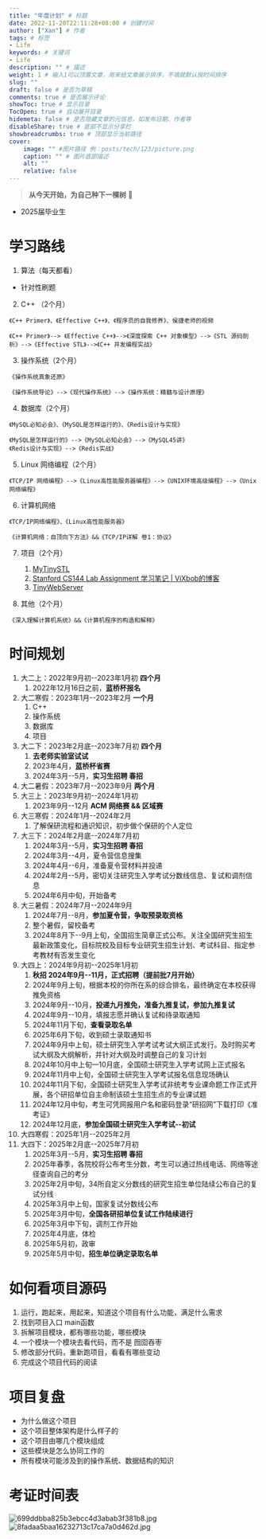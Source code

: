 ```yaml
---
title: "年度计划" # 标题
date: 2022-11-20T22:11:28+08:00 # 创建时间
author: ["Xan"] # 作者
tags: # 标签
- Life
keywords: # 关键词
- Life
description: "" # 描述
weight: 1 # 输入1可以顶置文章，用来给文章展示排序，不填就默认按时间排序
slug: ""
draft: false # 是否为草稿
comments: true # 是否展示评论
showToc: true # 显示目录
TocOpen: true # 自动展开目录
hidemeta: false # 是否隐藏文章的元信息，如发布日期、作者等
disableShare: true # 底部不显示分享栏
showbreadcrumbs: true # 顶部显示当前路径
cover:
    image: "" #图片路径 例：posts/tech/123/picture.png
    caption: "" # 图片底部描述
    alt: ""
    relative: false
---
```


> **从今天开始，为自己种下一棵树** 🌳
- 2025届毕业生 
# 学习路线
1. 算法（每天都看）
- 针对性刷题

2. C++ （2个月）
```
《C++ Primer》、《Effective C++》、《程序员的自我修养》、侯捷老师的视频
```

```
《C++ Primer》--> 《Effective C++》-->《深度探索 C++ 对象模型》-->《STL 源码剖析》-->《Effective STL》-->《C++ 并发编程实战》
```

3. 操作系统（2个月）
```
《操作系统真象还原》
```

```
《操作系统导论》-->《现代操作系统》-->《操作系统：精髓与设计原理》
```

4. 数据库（2个月）
```
《MySQL必知必会》、《MySQL是怎样运行的》、《Redis设计与实现》
```

```
《MySQL是怎样运行的》-->《MySQL必知必会》-->《MySQL45讲》
《Redis设计与实现》-->《Redis实战》
```

5. Linux 网络编程（2个月）
```
《TCP/IP 网络编程》-->《Linux高性能服务器编程》-->《UNIX环境高级编程》-->《Unix网络编程》
```

6. 计算机网络
```
《TCP/IP网络编程》、《Linux高性能服务器》
```

```
《计算机网络：自顶向下方法》&&《TCP/IP详解 卷1：协议》
```

7. 项目（2个月）
	1. [MyTinySTL](https://github.com/Alinshans/MyTinySTL)
	2. [Stanford CS144 Lab Assignment 学习笔记 | ViXbob的博客](https://vixbob.moe/25.html)
	3. [TinyWebServer](https://github.com/qinguoyi/TinyWebServer)


8. 其他（2个月）
```
《深入理解计算机系统》&&《计算机程序的构造和解释》
```

# 时间规划
1. 大二上：2022年9月初--2023年1月初  **四个月**
	1. 2022年12月16日之前，**蓝桥杯报名**
2. 大二寒假：2023年1月--2023年2月 **一个月**
	1. C++
	2. 操作系统
	3. 数据库
	4. 项目	
3. 大二下：2023年2月底--2023年7月初 **四个月**
	1. **去老师实验室试试**
	2. 2023年4月，**蓝桥杯省赛**
	3. 2024年3月--5月，**实习生招聘  春招**
4. 大二暑假：2023年7月--2023年9月 **两个月**
5. 大三上：2023年9月初--2024年1月初  
	1. 2023年9月--12月 **ACM 网络赛 && 区域赛**
6. 大三寒假：2024年1月--2024年2月 
	1. 了解保研流程和通识知识，初步做个保研的个人定位
7. 大三下：2024年2月底--2024年7月初 
	1. 2024年3月--5月，**实习生招聘 春招** 
	2. 2024年3月--4月，夏令营信息搜集
	3. 2024年4月--6月，准备夏令营材料并投递
	4. 2024年2月--5月，密切关注研究生入学考试分数线信息、复试和调剂信息
	5. 2024年6月中旬，开始备考
8. 大三暑假：2024年7月--2024年9月 
	1. 2024年7月--8月，**参加夏令营，争取预录取资格**
	2. 整个暑假，留校备考
	3. 2024年8月下--9月上旬，全国招生简章正式公布。关注全国研究生招生最新政策变化，目标院校及目标专业研究生招生计划、考试科目、指定参考教材有否发生变化
9. 大四上：2024年9月初--2025年1月初  
	1. **秋招  2024年9月--11月，正式招聘（提前批7月开始）**
	2. 2024年9月上旬，根据本校的你所在系的综合排名，最终确定在本校获得推免资格
	3. 2024年9月--10月，**投递九月推免，准备九推复试，参加九推复试**
	4. 2024年9月--10月，填报志愿并确认复试和待录取通知
	5. 2024年11月下旬，**查看录取名单**
	6. 2025年6月下旬，收到硕士录取通知书
	7. 2024年9月中上旬，硕士研究生入学考试考试大纲正式发行。及时购买考试大纲及大纲解析，并针对大纲及时调整自己的复习计划
	8. 2024年10月中上旬—10月底，全国硕士研究生入学考试网上正式报名
	9. 2024年11月中上旬，全国硕士研究生入学考试报名信息现场确认
	10. 2024年11月下旬，全国硕士研究生入学考试非统考专业课命题工作正式开展，各个研招单位自主命制该硕士生招生点的专业课试题
	11. 2024年12月中旬，考生可凭网报用户名和密码登录“研招网”下载打印《准考证》
	12. 2024年12月底，**参加全国硕士研究生入学考试--初试**
10. 大四寒假：2025年1月--2025年2月 
11. 大四下：2025年2月底--2025年7月初 
	1. 2025年3月--5月，**实习生招聘 春招** 
	2. 2025年春季，各院校将公布考生分数，考生可以通过热线电话、网络等途径查询自己的考分
	3. 2025年2月中旬，34所自定义分数线的研究生招生单位陆续公布自己的复试分线
	4. 2025年3月中上旬，国家复试分数线公布
	5. 2025年3月中旬，**全国各研招单位复试工作陆续进行**
	6. 2025年3月中下旬，调剂工作开始
	7. 2025年4月底，体检
	8. 2025年5月初，政审
	9. 2025年5月中旬，**招生单位确定录取名单**
# 如何看项目源码
1. 运行，跑起来，用起来，知道这个项目有什么功能，满足什么需求 
2. 找到项目入口 main函数 
3. 拆解项目模块，都有哪些功能，哪些模块 
4. 一个模块一个模块去看代码，而不是 囫囵吞枣 
5. 修改部分代码，重新跑项目，看看有哪些变动 
6. 完成这个项目代码的阅读
# 项目复盘
-   为什么做这个项目
-   这个项目整体架构是什么样子的
-   这个项目由哪几个模块组成
-   这些模块是怎么协同工作的
-   所有模块可能涉及到的操作系统、数据结构的知识

# 考证时间表
![699ddbba825b3ebcc4d3abab3f381b8.jpg](https://bu.dusays.com/2023/03/19/6416815c4182d.jpg)
![8fadaa5baa16232713c17ca7a0d462d.jpg](https://bu.dusays.com/2023/03/19/6416815daad2d.jpg)
